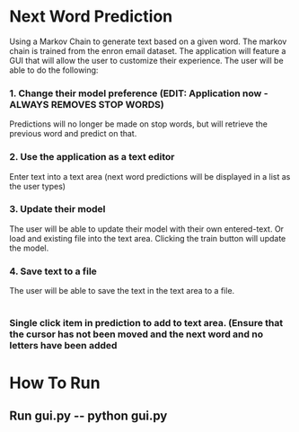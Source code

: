 # Next Word Prediction
Using a Markov Chain to generate text based on a given word. The markov chain is trained from the enron email dataset.
The application will feature a GUI that will allow the user to customize their experience. The user will be able to do
the following:
### 1. Change their model preference (EDIT: Application now - ALWAYS REMOVES STOP WORDS)
Predictions will no longer be made on stop words, but will retrieve the previous word and predict on that.
### 2. Use the application as a text editor
Enter text into a text area (next word predictions will be displayed in a list as the user types)
### 3. Update their model
The user will be able to update their model with their own entered-text. Or load and existing file into the text area.
Clicking the train button will update the model.
### 4. Save text to a file
The user will be able to save the text in the text area to a file.

#
#
### Single click item in prediction to add to text area. (Ensure that the cursor has not been moved and the next word and no letters have been added


# How To Run
## Run gui.py --  python gui.py